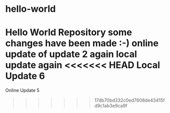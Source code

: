 # hello-world
Hello World Repository
some changes have been made :-)
online update of update 2 again
local update again
<<<<<<< HEAD
Local Update 6
=======
Online Update 5
>>>>>>> 17db70bd332c0ed7608de43415fd9c1ab3e9ca9f
